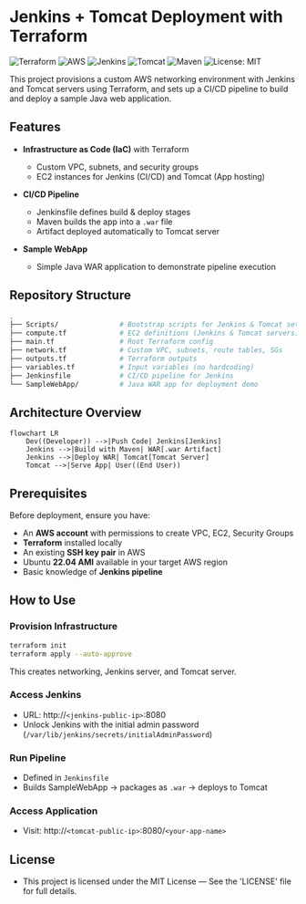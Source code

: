 # Jenkins + Tomcat Deployment with Terraform

![Terraform](https://img.shields.io/badge/Terraform-IaC-623CE4?logo=terraform&logoColor=white)
![AWS](https://img.shields.io/badge/Cloud-AWS-FF9900?logo=amazon-aws)
![Jenkins](https://img.shields.io/badge/Jenkins-CI/CD-D24939?logo=jenkins&logoColor=white)
![Tomcat](https://img.shields.io/badge/Tomcat-Web%20Server-F8DC75?logo=apache-tomcat&logoColor=black)
![Maven](https://img.shields.io/badge/Maven-Build%20Tool-C71A36?logo=apachemaven&logoColor=white)
![License: MIT](https://img.shields.io/badge/License-MIT-green.svg)

This project provisions a custom AWS networking environment with Jenkins and Tomcat servers using Terraform, and sets up a CI/CD pipeline to build and deploy a sample Java web application.

## Features

- **Infrastructure as Code (IaC)** with Terraform  
  - Custom VPC, subnets, and security groups  
  - EC2 instances for Jenkins (CI/CD) and Tomcat (App hosting)  

- **CI/CD Pipeline**  
  - Jenkinsfile defines build & deploy stages  
  - Maven builds the app into a `.war` file  
  - Artifact deployed automatically to Tomcat server  

- **Sample WebApp**  
  - Simple Java WAR application to demonstrate pipeline execution

## Repository Structure
```bash
.
├── Scripts/               # Bootstrap scripts for Jenkins & Tomcat setup
├── compute.tf             # EC2 definitions (Jenkins & Tomcat servers)
├── main.tf                # Root Terraform config
├── network.tf             # Custom VPC, subnets, route tables, SGs
├── outputs.tf             # Terraform outputs
├── variables.tf           # Input variables (no hardcoding)
├── Jenkinsfile            # CI/CD pipeline for Jenkins
└── SampleWebApp/          # Java WAR app for deployment demo
```

## Architecture Overview

```mermaid
flowchart LR
    Dev((Developer)) -->|Push Code| Jenkins[Jenkins]
    Jenkins -->|Build with Maven| WAR[.war Artifact]
    Jenkins -->|Deploy WAR| Tomcat[Tomcat Server]
    Tomcat -->|Serve App| User((End User))
```

## Prerequisites
Before deployment, ensure you have:
- An **AWS account** with permissions to create VPC, EC2, Security Groups
- **Terraform** installed locally
- An existing **SSH key pair** in AWS
- Ubuntu **22.04 AMI** available in your target AWS region
- Basic knowledge of **Jenkins pipeline**

## How to Use

### Provision Infrastructure

```bash
terraform init
terraform apply --auto-approve
```
 This creates networking, Jenkins server, and Tomcat server.

### Access Jenkins
- URL: http://`<jenkins-public-ip>`:8080  
- Unlock Jenkins with the initial admin password (`/var/lib/jenkins/secrets/initialAdminPassword`) 

### Run Pipeline
- Defined in `Jenkinsfile`  
- Builds SampleWebApp → packages as `.war` → deploys to Tomcat

### Access Application
- Visit: http://`<tomcat-public-ip>`:8080/`<your-app-name>`


## License

- This project is licensed under the MIT License — See the 'LICENSE' file for full details.   